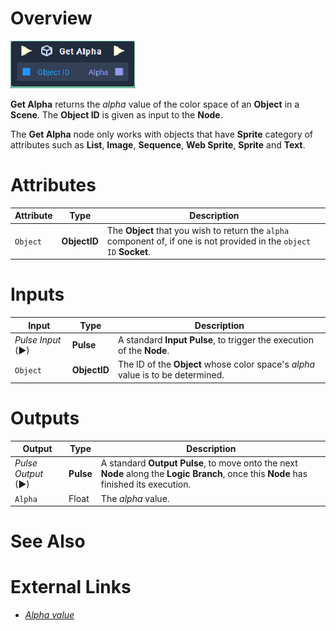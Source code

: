 # Overview

![The Get Alpha Node.](../../../.gitbook/assets/toolbox/incari/object/get-alpha.PNG)

**Get Alpha** returns the *alpha* value of the color space of an **Object** in a **Scene**. The **Object ID** is given as input to the **Node**. 

The **Get Alpha** node only works with objects that have **Sprite** category of attributes such as **List**, **Image**, **Sequence**, **Web Sprite**, **Sprite** and **Text**.

# Attributes

|Attribute|Type|Description|
|---|---|---|
|`Object`|**ObjectID**|The **Object** that you wish to return the `alpha` component of, if one is not provided in the `object ID` **Socket**.

# Inputs

|Input|Type|Description|
|---|---|---|
|*Pulse Input* (►)|**Pulse**|A standard **Input Pulse**, to trigger the execution of the **Node**.|
|`Object`|**ObjectID** |The ID of the **Object** whose color space's *alpha* value is to be determined.


# Outputs

|Output|Type|Description|
|---|---|---|
|*Pulse Output* (►)|**Pulse**|A standard **Output Pulse**, to move onto the next **Node** along the **Logic Branch**, once this **Node** has finished its execution.|
|`Alpha`| Float | The *alpha* value.

# See Also

# External Links
- [*Alpha value*](https://en.wikipedia.org/wiki/Alpha_compositing)

